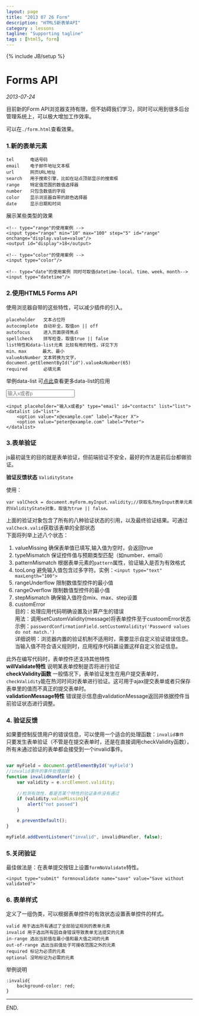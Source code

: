 ```yaml
---
layout: page
title: "2013 07 26 Form"
description: "HTML5新表单API"
category : lessons
tagline: "Supporting tagline"
tags : [html5, form]
---
```

{% include JB/setup %}
# Forms API

_2013-07-24_    


目前新的Form API浏览器支持有限，但不妨碍我们学习，同时可以用到很多后台管理系统上，可以极大增加工作效率。

可以在`./form.html`查看效果。

### 1.新的表单元素

```
tel      电话号码
email    电子邮件地址文本框
url      网页URL地址
search   用于搜索引擎，比如在站点顶部显示的搜索框
range    特定值范围的数值选择器
number   只包含数值的字段
color    显示浏览器自带的颜色选择器
date     显示日期和时间
```
展示某些类型的效果

```
<!-- type="range"的使用案例 -->
<input type="range" min="10" max="100" step="5" id="range" onchange="display.value=value"/>
<output id="display">18</output>
```

```
<!-- type="color"的使用案例 -->
<input type="color"/>
```

```
<!-- type="date"的使用案例 同时可取值datetime-local、time、week、month-->
<input type="datetime"/>
```

### 2.使用HTML5 Forms API

使用浏览器自带的这些特性，可以减少插件的引入。

```
placeholder   文本占位符
autocomplete  自动补全，取值on || off
autofocus     进入页面获得焦点
spellcheck	  拼写检查，取值true || false
list特性和data-list元素 比较有用的特性，详见下方
min、max      最大、最小
valueAsNumber 文本转换为文字，document.getElementById("id").valueAsNumber(65)
required 	  必填元素
```

举例data-list
可[点此](http://www.zhangxinxu.com/wordpress/2013/03/html5-datalist-%E5%AE%9E%E9%99%85%E5%BA%94%E7%94%A8-%E5%8F%AF%E8%A1%8C%E6%80%A7/)查看更多data-list的应用

<input placeholder="输入x或者p" type="email" id="contacts" list="list">
<datalist id="list">
    <option value="x@example.com" label="Racer X">
    <option value="peter@example.com" label="Peter">
</datalist>

```
<input placeholder="输入x或者p" type="email" id="contacts" list="list">
<datalist id="list">
	<option value="x@example.com" label="Racer X">
	<option value="peter@example.com" label="Peter">
</datalist>
```
### 3.表单验证
js最初诞生的目的就是表单验证，但前端验证不安全，最好的作法是前后台都做验证。

__验证反馈状态__  `ValidityState`

使用：   
```
var valCheck = document.myForm.myInput.validity;//获取名为myInput表单元素的ValidityState对象，取值为true || false。
```    
上面的验证对象包含了所有的八种验证状态的引用，以及最终验证结果。可通过`valCheck.valid`获取该表单的全部状态    
下面将列举上述八个状态：    
 1. valueMissing
 	确保表单值已填写,输入值为空时，会返回true
 2. typeMismatch
	保证控件值与预期类型匹配（如number、email）
 3. patternMismatch
 	根据表单元素的`pattern`属性，验证输入是否为有效格式
 4. tooLong
 	避免输入值包含过多字符。实例：`<input type="text" maxLength="100">`
 5. rangeUnderflow
 	限制数值型控件的最小值
 6. rangeOverflow 
 	限制数值型控件的最小值
 7. stepMismatch
 	确保输入值符合mix、max、step设置
 8. customError    
 	目的：处理应用代码明确设置及计算产生的错误    
 	用法：调用setCustomValidity(message)将表单控件至于custoomError状态    
 	示例：`passwordConfirmationField.setCustomValidity('Password values do not match.')`    
 	详细说明：浏览器内置的验证机制不适用时，需要显示自定义验证错误信息。当输入值不符合语义规则时，应用程序代码赢设置这样自定义验证信息。

此外在编写代码时，表单控件还支持其他特性    
__willValidate特性__ 说明某表单控制是否将进行验证    
__checkValidity函数__ 一般情况下，表单验证发生在用户提交表单时，`checkValidity`能在热河时间对表单进行验证。这可用于ajax提交表单或者只保存表单里的值而不真正的提交表单时。    
__validationMessage特性__  错误提示信息由validationMessage返回并依据控件当前验证状态进行调整。


### 4. 验证反馈

如果要控制反馈用户的错误信息，可以使用一个适合的处理函数：`invalid事件`    
只要发生表单验证（不管是在提交表单时，还是在直接调用checkValidity函数），所有未通过验证的表单都会接受到一个invalid事件。   

```javascript

var myField = document.getElementById('myField')
//invalid事件的事件处理函数
function invalidHandler(e) {
	var validity = e.srcElement.validity;
	
	//检测有效性，看是否某个特性的验证条件没有通过
	if (validity.valueMissing){
		alert("not passed")
	}

	e.preventDefault();
}

myField.addEventListener("invalid", invalidHandler, false);
```
### 5.关闭验证 

最佳做法是：在表单提交按钮上设置`formNoValidate`特性。

```
<input type="submit" formnovalidate name="save" value="Save without validated">
```
### 6. 表单样式

定义了一组伪类，可以根据表单控件的有效状态设置表单控件的样式。

```
valid 用于选出所有通过了全部验证规则的表单元素
invalid 用于选出所有因自身错误导致表单无法提交的元素
in-range 选出当前值在最小值和最大值之间的元素
out-of-range 选出当前值处于可接收范围之外的元素
required 标记为必须的元素
optional 没哟标记为必需的元素
```
举例说明    
```
:invalid{
	background-color: red;
}
```    


- - -

END.

